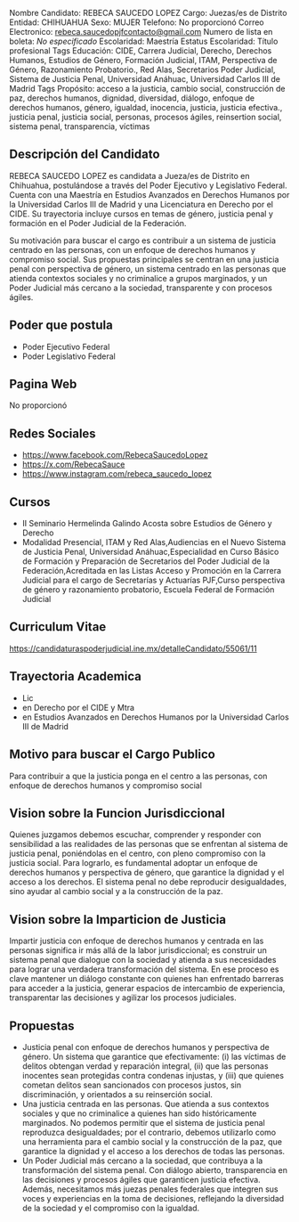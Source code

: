 Nombre Candidato: REBECA SAUCEDO LOPEZ
Cargo: Juezas/es de Distrito
Entidad: CHIHUAHUA
Sexo: MUJER
Telefono: No proporcionó
Correo Electronico: rebeca.saucedopjfcontacto@gmail.com
Numero de lista en boleta: *No especificado*
Escolaridad: Maestría
Estatus Escolaridad: Título profesional
Tags Educación: CIDE, Carrera Judicial, Derecho, Derechos Humanos, Estudios de Género, Formación Judicial, ITAM, Perspectiva de Género, Razonamiento Probatorio., Red Alas, Secretarios Poder Judicial, Sistema de Justicia Penal, Universidad Anáhuac, Universidad Carlos III de Madrid
Tags Propósito: acceso a la justicia, cambio social, construcción de paz, derechos humanos, dignidad, diversidad, diálogo, enfoque de derechos humanos, género, igualdad, inocencia, justicia, justicia efectiva., justicia penal, justicia social, personas, procesos ágiles, reinsertion social, sistema penal, transparencia, víctimas


## Descripción del Candidato 

REBECA SAUCEDO LOPEZ es candidata a Jueza/es de Distrito en Chihuahua, postulándose a través del Poder Ejecutivo y Legislativo Federal. Cuenta con una Maestría en Estudios Avanzados en Derechos Humanos por la Universidad Carlos III de Madrid y una Licenciatura en Derecho por el CIDE. Su trayectoria incluye cursos en temas de género, justicia penal y formación en el Poder Judicial de la Federación.

Su motivación para buscar el cargo es contribuir a un sistema de justicia centrado en las personas, con un enfoque de derechos humanos y compromiso social. Sus propuestas principales se centran en una justicia penal con perspectiva de género, un sistema centrado en las personas que atienda contextos sociales y no criminalice a grupos marginados, y un Poder Judicial más cercano a la sociedad, transparente y con procesos ágiles.


## Poder que postula

- Poder Ejecutivo Federal
- Poder Legislativo Federal


## Pagina Web

No proporcionó


## Redes Sociales

- https://www.facebook.com/RebecaSaucedoLopez
- https://x.com/RebecaSauce
- https://www.instagram.com/rebeca_saucedo_lopez


## Cursos

- II Seminario Hermelinda Galindo Acosta sobre Estudios de Género y Derecho
- Modalidad Presencial, ITAM y Red Alas,Audiencias en el Nuevo Sistema de Justicia Penal, Universidad Anáhuac,Especialidad en Curso Básico de Formación y Preparación de Secretarios del Poder Judicial de la Federación,Acreditada en las Listas Acceso y Promoción en la Carrera Judicial para el cargo de Secretarías y Actuarías PJF,Curso perspectiva de género y razonamiento probatorio, Escuela Federal de Formación Judicial


## Curriculum Vitae

https://candidaturaspoderjudicial.ine.mx/detalleCandidato/55061/11


## Trayectoria Academica

- Lic
- en Derecho por el CIDE y Mtra
- en Estudios Avanzados en Derechos Humanos por la Universidad Carlos III de Madrid


## Motivo para buscar el Cargo Publico

Para contribuir a que la justicia ponga en el centro a las personas, con enfoque de derechos humanos y compromiso social


## Vision sobre la Funcion Jurisdiccional

Quienes juzgamos debemos escuchar, comprender y responder con sensibilidad a las realidades de las personas que se enfrentan al sistema de justicia penal, poniéndolas en el centro, con pleno compromiso con la justicia social. Para lograrlo, es fundamental adoptar un enfoque de derechos humanos y perspectiva de género, que garantice la dignidad y el acceso a los derechos. El sistema penal no debe reproducir desigualdades, sino ayudar al cambio social y a la construcción de la paz.


## Vision sobre la Imparticion de Justicia

Impartir justicia con enfoque de derechos humanos y centrada en las personas significa ir más allá de la labor jurisdiccional; es construir un sistema penal que dialogue con la sociedad y atienda a sus necesidades para lograr una verdadera transformación del sistema. En ese proceso es clave mantener un diálogo constante con quienes han enfrentado barreras para acceder a la justicia, generar espacios de intercambio de experiencia, transparentar las decisiones y agilizar los procesos judiciales.


## Propuestas

- Justicia penal con enfoque de derechos humanos y perspectiva de género. Un sistema que garantice que efectivamente: (i) las víctimas de delitos obtengan verdad y reparación integral, (ii) que las personas inocentes sean protegidas contra condenas injustas, y (iii) que quienes cometan delitos sean sancionados con procesos justos, sin discriminación, y orientados a su reinserción social.
- Una justicia centrada en las personas. Que atienda a sus contextos sociales y que no criminalice a quienes han sido históricamente marginados. No podemos permitir que el sistema de justicia penal reproduzca desigualdades; por el contrario, debemos utilizarlo como una herramienta para el cambio social y la construcción de la paz, que garantice la dignidad y el acceso a los derechos de todas las personas.
- Un Poder Judicial más cercano a la sociedad, que contribuya a la transformación del sistema penal. Con diálogo abierto, transparencia en las decisiones y procesos ágiles que garanticen justicia efectiva. Además, necesitamos más juezas penales federales que integren sus voces y experiencias en la toma de decisiones, reflejando la diversidad de la sociedad y el compromiso con la igualdad.

